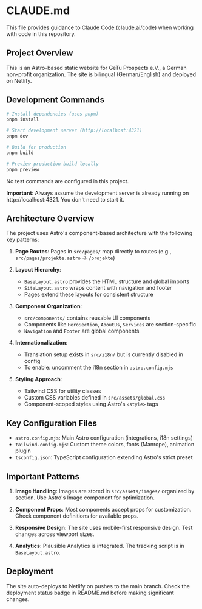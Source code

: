 # CLAUDE.md

This file provides guidance to Claude Code (claude.ai/code) when working with code in this repository.

## Project Overview

This is an Astro-based static website for GeTu Prospects e.V., a German non-profit organization. The site is bilingual (German/English) and deployed on Netlify.

## Development Commands

```bash
# Install dependencies (uses pnpm)
pnpm install

# Start development server (http://localhost:4321)
pnpm dev

# Build for production
pnpm build

# Preview production build locally
pnpm preview
```

No test commands are configured in this project.

**Important**: Always assume the development server is already running on http://localhost:4321. You don't need to start it.

## Architecture Overview

The project uses Astro's component-based architecture with the following key patterns:

1. **Page Routes**: Pages in `src/pages/` map directly to routes (e.g., `src/pages/projekte.astro` → `/projekte`)

2. **Layout Hierarchy**: 
   - `BaseLayout.astro` provides the HTML structure and global imports
   - `SiteLayout.astro` wraps content with navigation and footer
   - Pages extend these layouts for consistent structure

3. **Component Organization**:
   - `src/components/` contains reusable UI components
   - Components like `HeroSection`, `AboutUs`, `Services` are section-specific
   - `Navigation` and `Footer` are global components

4. **Internationalization**: 
   - Translation setup exists in `src/i18n/` but is currently disabled in config
   - To enable: uncomment the i18n section in `astro.config.mjs`

5. **Styling Approach**:
   - Tailwind CSS for utility classes
   - Custom CSS variables defined in `src/assets/global.css`
   - Component-scoped styles using Astro's `<style>` tags

## Key Configuration Files

- `astro.config.mjs`: Main Astro configuration (integrations, i18n settings)
- `tailwind.config.mjs`: Custom theme colors, fonts (Manrope), animation plugin
- `tsconfig.json`: TypeScript configuration extending Astro's strict preset

## Important Patterns

1. **Image Handling**: Images are stored in `src/assets/images/` organized by section. Use Astro's Image component for optimization.

2. **Component Props**: Most components accept props for customization. Check component definitions for available props.

3. **Responsive Design**: The site uses mobile-first responsive design. Test changes across viewport sizes.

4. **Analytics**: Plausible Analytics is integrated. The tracking script is in `BaseLayout.astro`.

## Deployment

The site auto-deploys to Netlify on pushes to the main branch. Check the deployment status badge in README.md before making significant changes.